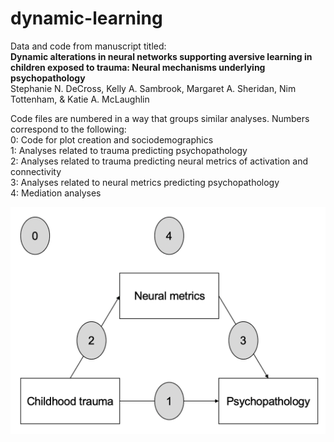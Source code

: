 # dynamic-learning
Data and code from manuscript titled:    
**Dynamic alterations in neural networks supporting aversive learning in children exposed to trauma: Neural mechanisms underlying psychopathology**  
Stephanie N. DeCross, Kelly A. Sambrook, Margaret A. Sheridan, Nim Tottenham, & Katie A. McLaughlin  

Code files are numbered in a way that groups similar analyses. Numbers correspond to the following:  
0: Code for plot creation and sociodemographics  
1: Analyses related to trauma predicting psychopathology  
2: Analyses related to trauma predicting neural metrics of activation and connectivity  
3: Analyses related to neural metrics predicting psychopathology  
4: Mediation analyses  

![plot](./ReadMe.png)
